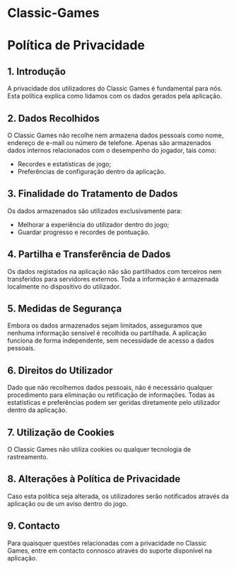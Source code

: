 # Classic-Games

# Política de Privacidade

## 1. Introdução
A privacidade dos utilizadores do Classic Games é fundamental para nós. Esta política explica como lidamos com os dados gerados pela aplicação.

## 2. Dados Recolhidos
O Classic Games não recolhe nem armazena dados pessoais como nome, endereço de e-mail ou número de telefone. Apenas são armazenados dados internos relacionados com o desempenho do jogador, tais como:
- Recordes e estatísticas de jogo;
- Preferências de configuração dentro da aplicação.

## 3. Finalidade do Tratamento de Dados
Os dados armazenados são utilizados exclusivamente para:
- Melhorar a experiência do utilizador dentro do jogo;
- Guardar progresso e recordes de pontuação.

## 4. Partilha e Transferência de Dados
Os dados registados na aplicação não são partilhados com terceiros nem transferidos para servidores externos. Toda a informação é armazenada localmente no dispositivo do utilizador.

## 5. Medidas de Segurança
Embora os dados armazenados sejam limitados, asseguramos que nenhuma informação sensível é recolhida ou partilhada. A aplicação funciona de forma independente, sem necessidade de acesso a dados pessoais.

## 6. Direitos do Utilizador
Dado que não recolhemos dados pessoais, não é necessário qualquer procedimento para eliminação ou retificação de informações. Todas as estatísticas e preferências podem ser geridas diretamente pelo utilizador dentro da aplicação.

## 7. Utilização de Cookies
O Classic Games não utiliza cookies ou qualquer tecnologia de rastreamento.

## 8. Alterações à Política de Privacidade
Caso esta política seja alterada, os utilizadores serão notificados através da aplicação ou de um aviso dentro do jogo.

## 9. Contacto
Para quaisquer questões relacionadas com a privacidade no Classic Games, entre em contacto connosco através do suporte disponível na aplicação.
